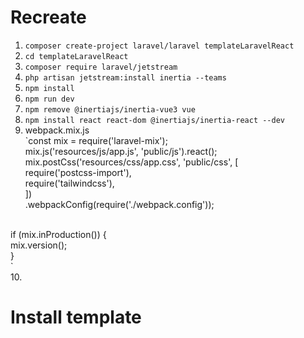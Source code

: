 # Recreate
1. `composer create-project laravel/laravel templateLaravelReact`<br>
2. `cd templateLaravelReact`<br>
3. `composer require laravel/jetstream`<br>
4. `php artisan jetstream:install inertia --teams`<br>
5. `npm install`<br>
6. `npm run dev`<br>
7. `npm remove @inertiajs/inertia-vue3 vue`<br>
8. `npm install react react-dom @inertiajs/inertia-react --dev`<br>
9. webpack.mix.js<br>
`const mix = require('laravel-mix');<br>
mix.js('resources/js/app.js', 'public/js').react();<br>
mix.postCss('resources/css/app.css', 'public/css', [<br>
    require('postcss-import'),<br>
    require('tailwindcss'),<br>
])<br>
.webpackConfig(require('./webpack.config'));<br>
<br>
if (mix.inProduction()) {<br>
    mix.version();<br>
}<br>
`<br>
10. 

# Install template
